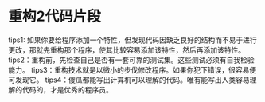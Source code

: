 # 重构2代码片段

tips1: 如果你要给程序添加一个特性，但发现代码因缺乏良好的结构而不易于进行更改，那就先重构那个程序，使其比较容易添加该特性，然后再添加该特性。
tips2：重构前，先检查自己是否有一套可靠的测试集。这些测试必须有自我检验能力。
tips3：重构技术就是以微小的步伐修改程序。如果你犯下错误，很容易便可发现它。
tips4：傻瓜都能写出计算机可以理解的代码。唯有能写出人类容易理解的代码的，才是优秀的程序员。

